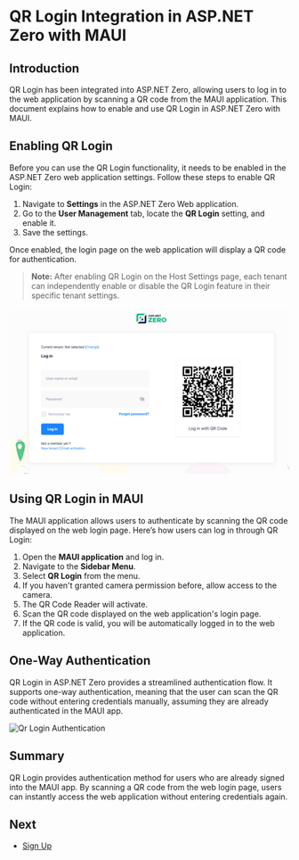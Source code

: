 # QR Login Integration in ASP.NET Zero with MAUI

## Introduction
QR Login has been integrated into ASP.NET Zero, allowing users to log in to the web application by scanning a QR code from the MAUI application. This document explains how to enable and use QR Login in ASP.NET Zero with MAUI.

## Enabling QR Login
Before you can use the QR Login functionality, it needs to be enabled in the ASP.NET Zero web application settings. Follow these steps to enable QR Login:

1. Navigate to **Settings** in the ASP.NET Zero Web application.
2. Go to the **User Management** tab, locate the **QR Login** setting, and enable it.
3. Save the settings.

Once enabled, the login page on the web application will display a QR code for authentication.

> **Note:** After enabling QR Login on the Host Settings page, each tenant can independently enable or disable the QR Login feature in their specific tenant settings.

![Qr Code on Login Page](images/login-page-with-qr-login.png)

## Using QR Login in MAUI
The MAUI application allows users to authenticate by scanning the QR code displayed on the web login page. Here’s how users can log in through QR Login:

1. Open the **MAUI application** and log in.
2. Navigate to the **Sidebar Menu**.
3. Select **QR Login** from the menu.
4. If you haven't granted camera permission before, allow access to the camera.
5. The QR Code Reader will activate.
6. Scan the QR code displayed on the web application's login page.
7. If the QR code is valid, you will be automatically logged in to the web application.

## One-Way Authentication
QR Login in ASP.NET Zero provides a streamlined authentication flow. It supports one-way authentication, meaning that the user can scan the QR code without entering credentials manually, assuming they are already authenticated in the MAUI app.

![Qr Login Authentication](images/qr-login-authentication.gif)

## Summary
QR Login provides authentication method for users who are already signed into the MAUI app. By scanning a QR code from the web login page, users can instantly access the web application without entering credentials again. 

## Next

- [Sign Up](Features-Angular-Sign-Up)